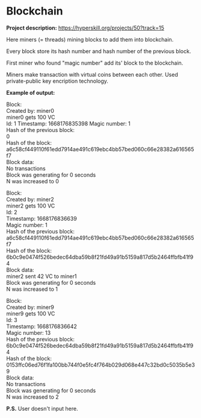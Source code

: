 # Blockchain
**Project description:** https://hyperskill.org/projects/50?track=15

Here miners (= threads) mining blocks to add them into blockchain.

Every block store its hash number and hash number of the previous block.

First miner who found "magic number" add its' block to the blockchain.

Miners make transaction with virtual coins between each other. Used private-public key encription technology.

**Example of output:**

Block:  
Created by: miner0  
miner0 gets 100 VC  
Id: 1
Timestamp: 1668176835398 
Magic number: 1  
Hash of the previous block:  
0  
Hash of the block:   
a6c58cf449110f61edd7914ae491c619ebc4bb57bed060c66e28382a616565f7  
Block data:  
No transactions  
Block was generating for 0 seconds  
N was increased to 0  

Block:  
Created by: miner2  
miner2 gets 100 VC  
Id: 2  
Timestamp: 1668176836639  
Magic number: 1  
Hash of the previous block:   
a6c58cf449110f61edd7914ae491c619ebc4bb57bed060c66e28382a616565f7  
Hash of the block:   
6b0c9e0474f526bedec64dba59b8f21fd49a91b5159a817d5b2464ffbfb41f94  
Block data:  
miner2 sent 42 VC to miner1  
Block was generating for 0 seconds  
N was increased to 1  

Block:  
Created by: miner9  
miner9 gets 100 VC  
Id: 3  
Timestamp: 1668176836642  
Magic number: 13  
Hash of the previous block:   
6b0c9e0474f526bedec64dba59b8f21fd49a91b5159a817d5b2464ffbfb41f94  
Hash of the block:   
0153ffc06ed76f1fa100bb744f0e5fc4f764b029d068e447c32bd0c5035b5e39  
Block data:  
No transactions  
Block was generating for 0 seconds  
N was increased to 2  


**P.S.** User doesn't input here.
